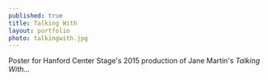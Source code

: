 ```yaml
---
published: true
title: Talking With
layout: portfolio
photo: talkingwith.jpg
---
```



Poster for Hanford Center Stage's 2015 production of Jane Martin's _Talking With..._
